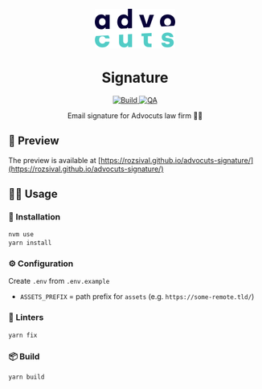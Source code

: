 <p align="center">
<a href="http://advocuts.cz">
<img alt="Advocuts" src="./src/assets/logo.svg" width="160" />
</a>
</p>
<h1 align="center">Signature</h1>

<p align="center">
<a href="https://github.com/rozsival/advocuts-signature/actions/workflows/build.yml">
<img alt="Build" src="https://github.com/rozsival/advocuts-signature/actions/workflows/build.yml/badge.svg">
</a>
<a href="https://github.com/rozsival/advocuts-signature/actions/workflows/qa.yml">
<img alt="QA" src="https://github.com/rozsival/advocuts-signature/actions/workflows/qa.yml/badge.svg">
</a>
</p>

<p align="center">
Email signature for Advocuts law firm 👨‍💼
</p>

## 👀 Preview

The preview is available
at [https://rozsival.github.io/advocuts-signature/](https://rozsival.github.io/advocuts-signature/)

## 👨‍💻 Usage

### 💾 Installation

```bash
nvm use
yarn install
```

### ⚙️ Configuration

Create `.env` from `.env.example`

- `ASSETS_PREFIX` = path prefix for `assets` (e.g. `https://some-remote.tld/`)

### 🚨 Linters

```bash
yarn fix
```

### 📦 Build

```bash
yarn build
```
